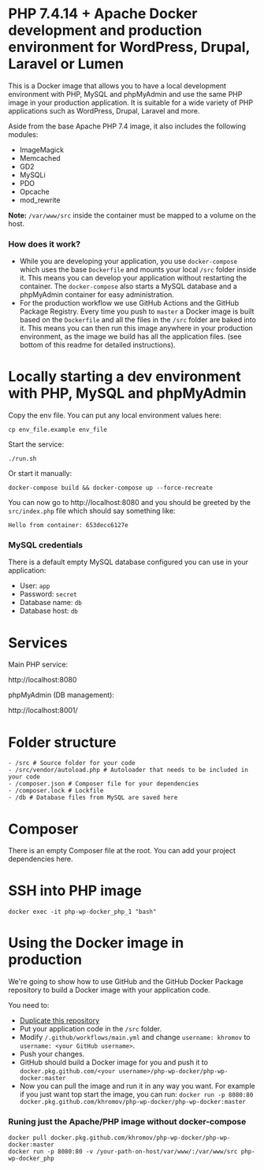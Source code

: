 # PHP 7.4.14 + Apache Docker development and production environment for WordPress, Drupal, Laravel or Lumen

This is a Docker image that allows you to have a local development environment with PHP, MySQL and phpMyAdmin and use the same PHP image in your production application. It is suitable for a wide variety of PHP applications such as WordPress, Drupal, Laravel and more.

Aside from the base Apache PHP 7.4 image, it also includes the following modules:

* ImageMagick
* Memcached
* GD2
* MySQLi
* PDO
* Opcache
* mod_rewrite

**Note:** `/var/www/src` inside the container must be mapped to a volume on the host.

### How does it work?

* While you are developing your application, you use `docker-compose` which uses the base `Dockerfile` and mounts your local `/src` folder inside it. This means you can develop your application without restarting the container. The `docker-compose` also starts a MySQL database and a phpMyAdmin container for easy administration.
* For the production workflow we use GitHub Actions and the GitHub Package Registry. Every time you push to `master` a Docker image is built based on the `Dockerfile` and all the files in the `/src` folder are baked into it. This means you can then run this image anywhere in your production environment, as the image we build has all the application files. (see bottom of this readme for detailed instructions).

# Locally starting a dev environment with PHP, MySQL and phpMyAdmin

Copy the env file. You can put any local environment values here:

```
cp env_file.example env_file
```

Start the service:

```
./run.sh
```

Or start it manually:

```
docker-compose build && docker-compose up --force-recreate
```

You can now go to http://localhost:8080 and you should be greeted by the `src/index.php` file which should say something like:

```
Hello from container: 653decc6127e
```

### MySQL credentials 
There is a default empty MySQL database configured you can use in your application:

* User: `app`
* Password: `secret`
* Database name: `db`
* Database host: `db`

# Services

Main PHP service:

http://localhost:8080

phpMyAdmin (DB management):

http://localhost:8001/

# Folder structure

```
- /src # Source folder for your code
- /src/vendor/autoload.php # Autoloader that needs to be included in your code
- /composer.json # Composer file for your dependencies
- /composer.lock # Lockfile
- /db # Database files from MySQL are saved here
```

# Composer

There is an empty Composer file at the root. You can add your project dependencies here.

# SSH into PHP image

```
docker exec -it php-wp-docker_php_1 "bash"
```

# Using the Docker image in production

We're going to show how to use GitHub and the GitHub Docker Package repository to build a Docker image with your application code. 

You need to:
* [Duplicate this repository](https://help.github.com/en/github/creating-cloning-and-archiving-repositories/duplicating-a-repository)
* Put your application code in the `/src` folder.
* Modify `/.github/workflows/main.yml` and change `username: khromov` to `username: <your GitHub username>`.
* Push your changes.
* GitHub should build a Docker image for you and push it to `docker.pkg.github.com/<your username>/php-wp-docker/php-wp-docker:master`
* Now you can pull the image and run it in any way you want. For example if you just want top start the image, you can run: `docker run -p 8080:80 docker.pkg.github.com/khromov/php-wp-docker/php-wp-docker:master`

### Runing just the Apache/PHP image without docker-compose

```
docker pull docker.pkg.github.com/khromov/php-wp-docker/php-wp-docker:master
docker run -p 8080:80 -v /your-path-on-host/var/www/:/var/www/src php-wp-docker_php
```
